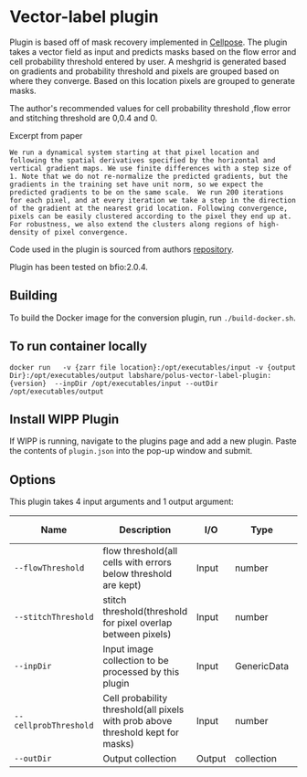# Vector-label plugin
Plugin is based off of mask recovery implemented in [Cellpose](https://www.biorxiv.org/content/10.1101/2020.02.02.931238v1). 
The plugin takes a vector field as  input and predicts masks based on the flow error and cell probability threshold entered by user.
A meshgrid is generated based on gradients and probability threshold and pixels are grouped based on where they converge. Based on this location pixels are grouped to 
generate masks.
  
The author's recommended values for cell probability threshold ,flow error and stitching threshold are 0,0.4 and 0. 

Excerpt from paper
  
`We run a dynamical system starting at that pixel location and following the spatial derivatives specified by the horizontal and vertical gradient maps.
We use finite differences with a step size of 1. Note that we do not re-normalize the predicted gradients, but the gradients in the training set have unit norm, so we expect the predicted gradients to be on the same scale. 
We run 200 iterations for each pixel, and at every iteration we take a step in the direction of the gradient at the nearest grid location.
Following convergence, pixels can be easily clustered according to the pixel they end up at. For robustness, we also extend the clusters along regions of high-density of pixel convergence.`

Code used in the plugin is sourced from authors [repository](https://github.com/MouseLand/cellpose/tree/master/cellpose).

Plugin has been tested  on bfio:2.0.4.

## Building

To build the Docker image for the conversion plugin, run
`./build-docker.sh`.

## To run container locally
  `docker run   -v {zarr file location}:/opt/executables/input -v {output Dir}:/opt/executables/output labshare/polus-vector-label-plugin:{version}  --inpDir /opt/executables/input --outDir /opt/executables/output` 

## Install WIPP Plugin

If WIPP is running, navigate to the plugins page and add a new plugin. Paste the contents of `plugin.json` into the pop-up window and submit.

## Options

This plugin takes 4 input arguments and 1 output argument:

| Name          | Description             | I/O    | Type   | Default values    |   
|---------------|-------------------------|--------|--------|--------|
| `--flowThreshold` | flow threshold(all cells with errors below threshold are kept)| Input | number | 0.8   | 
| `--stitchThreshold` | stitch threshold(threshold for pixel overlap between pixels) | Input | number |   0 | 
| `--inpDir` | Input image collection to be processed by this plugin | Input | GenericData | n/a  | 
| `--cellprobThreshold` | Cell probability threshold(all pixels with prob above threshold kept for masks) | Input | number |   0 | 
| `--outDir` | Output collection | Output | collection | n/a  | 

